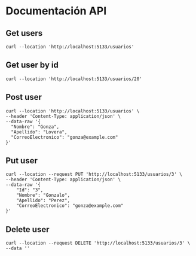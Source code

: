 # Documentación API

## Get users
```
curl --location 'http://localhost:5133/usuarios'
```

## Get user by id
```
curl --location 'http://localhost:5133/usuarios/20'
```

## Post user
```
curl --location 'http://localhost:5133/usuarios' \
--header 'Content-Type: application/json' \
--data-raw '{
  "Nombre": "Gonza",
  "Apellido": "Lovera",
  "CorreoElectronico": "gonza@example.com"
}'
```

## Put user
```
curl --location --request PUT 'http://localhost:5133/usuarios/3' \
--header 'Content-Type: application/json' \
--data-raw '{
    "Id": "3",
    "Nombre": "Gonzalo",
    "Apellido": "Perez",
    "CorreoElectronico": "gonza@example.com"
}'
```

## Delete user
```
curl --location --request DELETE 'http://localhost:5133/usuarios/3' \
--data ''
```
